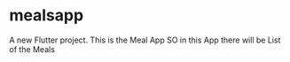 # mealsapp

A new Flutter project.
This is the Meal App
SO in this App there will be List of the Meals
